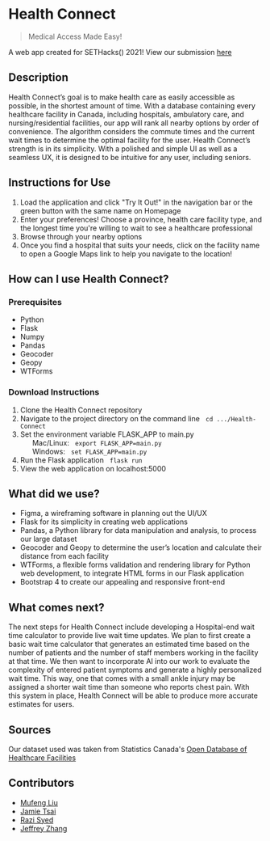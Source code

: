 # Health Connect 
> Medical Access Made Easy!

A web app created for SETHacks() 2021!
View our submission [here](https://devpost.com/software/health-connect-037wli)

## Description

Health Connect’s goal is to make health care as easily accessible as possible, in the shortest amount of time. With a database containing every healthcare facility in Canada, including hospitals, ambulatory care, and nursing/residential facilities, our app will rank all nearby options by order of convenience. The algorithm considers the commute times and the current wait times to determine the optimal facility for the user. Health Connect’s strength is in its simplicity. With a polished and simple UI as well as a seamless UX, it is designed to be intuitive for any user, including seniors. 


## Instructions for Use

1. Load the application and click "Try It Out!" in the navigation bar or the green button with the same name on Homepage
2. Enter your preferences! Choose a province, health care facility type, and the longest time you're willing to wait to see a healthcare professional 
3. Browse through your nearby options
4. Once you find a hospital that suits your needs, click on the facility name to open a Google Maps link to help you navigate to the location!

## How can I use Health Connect?

### Prerequisites

* Python
* Flask
* Numpy 
* Pandas
* Geocoder
* Geopy 
* WTForms 

### Download Instructions 

1. Clone the Health Connect repository
2. Navigate to the project directory on the command line
  &nbsp;&nbsp;`cd .../Health-Connect`
3. Set the environment variable FLASK_APP to main.py<br>
  &nbsp;&nbsp;&nbsp;&nbsp;&nbsp;&nbsp;Mac/Linux:&nbsp;&nbsp;
  `export FLASK_APP=main.py `<br>
  &nbsp;&nbsp;&nbsp;&nbsp;&nbsp;&nbsp;Windows:&nbsp;&nbsp;
  `set FLASK_APP=main.py `
  4. Run the Flask application
  &nbsp;&nbsp;`flask run`
  5. View the web application on localhost:5000

## What did we use? 

* Figma, a wireframing software in planning out the UI/UX
* Flask for its simplicity in creating web applications 
* Pandas, a Python library for data manipulation and analysis, to process our large dataset
* Geocoder and Geopy to determine the user’s location and calculate their distance from each facility
* WTForms, a flexible forms validation and rendering library for Python web development, to integrate HTML forms in our Flask application
* Bootstrap 4 to create our appealing and responsive front-end

## What comes next? 

The next steps for Health Connect include developing a Hospital-end wait time calculator to provide live wait time updates. We plan to first create a basic wait time calculator that generates an estimated time based on the number of patients and the number of staff members working in the facility at that time. We then want to incorporate AI into our work to evaluate the complexity of entered patient symptoms and generate a highly personalized wait time. This way, one that comes with a small ankle injury may be assigned a shorter wait time than someone who reports chest pain. With this system in place, Health Connect will be able to produce more accurate estimates for users.

## Sources

Our dataset used was taken from Statistics Canada's [Open Database of Healthcare Facilities](https://www.statcan.gc.ca/eng/lode/databases/odhf)

## Contributors 
* [Mufeng Liu](https://github.com/mufengl)
* [Jamie Tsai](https://github.com/JamieTsai1024)
* [Razi Syed](https://github.com/razlze) 
* [Jeffrey Zhang](https://github.com/topcheese044)
